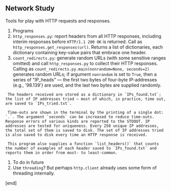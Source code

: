 ## Network Study

Tools for play with HTTP requests and responses.

 1. Programs
   2. `http_responses.py`: report headers from all HTTP responses, including interim responses before `HTTP/1.1 200 OK` is returned. Call as `http_responses.get_responses(url)`. Returns a list of dictionaries, each dictionary containing key-value pairs that embrace one header.
   2. `count_redirects.py`: generate random URLs (with some sensitive ranges omitted) and call `http_responses.py` to collect their HTTP responses. Calling as `count_redirects.py.main(nonrandom=None, seconds=2)` generates random URLs; if argument `nonrandom` is set to `True`, then a series of "IP_heads" — the first two bytes of four-byte IP-addresses (e.g., '98.139') are used, and the last two bytes are supplied randomly. 

     The headers received are stored as a dictionary in `IPs_found.txt`; the list of IP addresses tried — most of which, in practice, time out, are saved to `IPs_tried.txt`.

     Time-outs are shown in the terminal by the printing of a single dot: `.`. The argument `seconds` can be increased to reduce time-outs. Response errors of various kinds are reported to the STDOUT. IP addresses are tested for uniqueness. Every 250 unique IP addresses, the total set of them is saved to disk. The set of IP addresses tried is also saved to disk every time an HTTP response is received. 

     This program also supplies a function `list_headers()` that counts the number of examples of each header saved to `IPs_found.txt` and reports them in order from most- to least-common.

 1. To do in future
   2. Use `threading`? But perhaps `http.client` already uses some form of threading internally.

[end]
